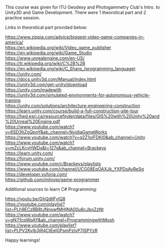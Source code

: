 This course was given for ITU Geodesy and Photogammetry Club's Intro. to Unity3D and Game Development. There were 1 theorotical part and 2 practice session.

Links in theorotical part provided below:

https://www.zippia.com/advice/biggest-video-game-companies-in-america/ <br/>
https://en.wikipedia.org/wiki/Video_game_publisher <br/>
https://en.wikipedia.org/wiki/Game_Studio <br/>
https://www.unrealengine.com/en-US/ <br/>
https://tr.wikipedia.org/wiki/C%2B%2B <br/>
https://en.wikipedia.org/wiki/C_Sharp_(programming_language) <br/>
https://unity.com/ <br/>
https://docs.unity3d.com/Manual/index.html <br/>
https://unity3d.com/get-unity/download <br/>
https://unity.com/madewith <br/>
https://unity3d.com/simulated-environments-for-autonomous-vehicle-training <br/>
https://unity.com/solutions/architecture-engineering-construction <br/>
https://learn.unity.com/course/build-a-full-construction-site-tour <br/>
https://hed.esri.ca/resourcefinder/data/files/GIS%20with%20Unity%20and%20Unreal%20Engine.pdf <br/>
https://www.youtube.com/watch?v=6SD3hZgQpnY&ab_channel=NvidiaGameWorks <br/>
https://www.youtube.com/watch?v=q2Z1oiFDKI0&ab_channel=Unity <br/>
https://www.youtube.com/watch?v=mZcLKcyHWDs&t=127s&ab_channel=Brackeys <br/>
https://learn.unity.com/ <br/>
https://forum.unity.com/ <br/>
https://www.youtube.com/c/Brackeys/playlists <br/>
https://www.youtube.com/channel/UCG08EqOAXJk_YXPDsAvReSg <br/>
https://developer.vuforia.com/ <br/>
https://github.com/miloyip/game-programmer <br/>

Additional sources to learn C# Programming:

https://youtu.be/GhQdlIFylQ8 <br/>
https://youtube.com/playlist?list=PLh9ECzBB8tJNnowfMHINA00u8cJboZzNt <br/>
https://www.youtube.com/watch?v=gfkTfcpWqAY&ab_channel=ProgrammingwithMosh <br/>
https://www.youtube.com/playlist?list=PLPV2KyIb3jR4CtEelGPsmPzlvP7ISPYzR <br/>


Happy learnings!

